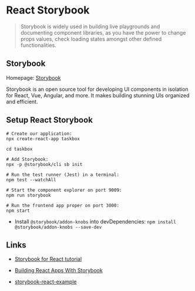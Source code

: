 # React Storybook

> Storybook is widely used in building live playgrounds and documenting component libraries, as you have the power to change props values, check loading states amongst other defined functionalities.

## Storybook

Homepage: [Storybook](https://storybook.js.org/)

Storybook is an open source tool for developing UI components in isolation for React, Vue, Angular, and more. It makes building stunning UIs organized and efficient.

## Setup React Storybook

```
# Create our application:
npx create-react-app taskbox

cd taskbox

# Add Storybook:
npx -p @storybook/cli sb init
```

```
# Run the test runner (Jest) in a terminal:
npm test --watchAll

# Start the component explorer on port 9009:
npm run storybook

# Run the frontend app proper on port 3000:
npm start
```

- Install `@storybook/addon-knobs` into devDependencies: `npm install @storybook/addon-knobs --save-dev`

## Links

- [Storybook for React tutorial](https://www.learnstorybook.com/intro-to-storybook/react/en/get-started/)

- [Building React Apps With Storybook](https://www.smashingmagazine.com/2020/09/building-react-apps-storybook/)

- [storybook-react-example](https://github.com/smashingmagazine/storybook-react-example/)
